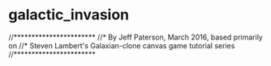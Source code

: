 # galactic_invasion

//***********************
//* By Jeff Paterson, March 2016, based primarily on
//* Steven Lambert's Galaxian-clone canvas game tutorial series
//***********************